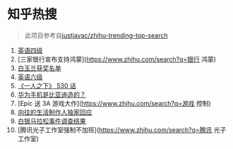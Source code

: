 # 知乎热搜

> 此项目参考自[justjavac/zhihu-trending-top-search](https://github.com/justjavac/zhihu-trending-top-search/blob/main/utils.ts)

<!-- BEGIN -->
  <!-- 最后更新时间:Fri Jun 11 2021 13:21:59 GMT+0000 (Coordinated Universal Time) -->
  1. [英语四级](https://www.zhihu.com/search?q=英语四级)
1. [三家银行宣布支持鸿蒙](https://www.zhihu.com/search?q=银行 鸿蒙)
1. [白玉兰获奖名单](https://www.zhihu.com/search?q=白玉兰)
1. [英语六级](https://www.zhihu.com/search?q=英语六级)
1. [《一人之下》 530 话](https://www.zhihu.com/search?q=一人之下)
1. [华为手机是比亚迪造的？](https://www.zhihu.com/search?q=华为手机)
1. [Epic 送 3A 游戏大作](https://www.zhihu.com/search?q=游戏 控制)
1. [向往的生活制作人独家回应](https://www.zhihu.com/search?q=向往的生活)
1. [白银马拉松事件调查结果](https://www.zhihu.com/search?q=甘肃白银马拉松)
1. [腾讯光子工作室强制不加班](https://www.zhihu.com/search?q=腾讯 光子工作室)
  <!-- END -->